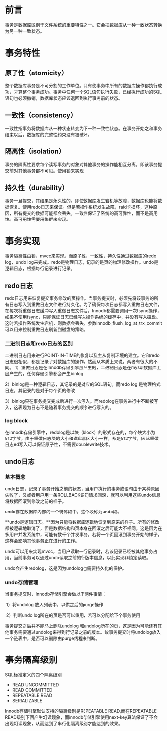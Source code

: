 # 前言

事务是数据库区别于文件系统的重要特性之一。它会把数据库从一种一致状态转换为另一种一致状态。

# 事务特性

## 原子性（atomicity）

整个数据库事务是不可分割的工作单位。只有使事务中所有的数据库操作都执行成功，才算整个事务成功。事务中任何一个SQL语句执行失败，已经执行成功的SQL语句也必须撤销，数据库状态应该退回到执行事务前的状态。

## 一致性（consistency）

一致性指事务将数据库从一种状态转变为下一种一致性状态。在事务开始之和事务结束以后，数据库的完整性约束没有被破坏。

## 隔离性（isolation）

事务的隔离性要求每个读写事务的对象对其他事务的操作能相互分离，即该事务提交前对其他事务都不可见。使用锁来实现

## 持久性（durability）

事务一旦提交，其结果是永久性的。即使数据库发生宕机等故障，数据库也能将数据恢复。使用redo日志来保证。但是若操作系统发生故障，raid卡损坏，这种原因，所有提交的数据可能都会丢失。一致性保证了系统的高可靠性，而不是高用性。高可用性需要用集群来实现。

# 事务实现

事务隔离性由锁，mvcc来实现。而原子性，一致性，持久性通过数据库的redo log，undo log来完成。redo是物理日志，记录的是页的物理修改操作。undo是逻辑日志，根据每行记录进行记录。

## redo日志

redo日志用来恢复提交事务修改的页操作。当事务提交时，必须先将该事务的所有日志写入到重做日志文件进行持久化。为了确保每次日志都写入重做日志文件，在每次将重做日志缓冲写入重做日志文件后，Innodb都需要调用一次fsync操作，如果不使用fsync，只能保证日志已经写入操作系统的缓存中，并没有写入磁盘。这时若操作系统发生宕机，则数据会丢失。参数innodb_flush_log_at_trx_commit可以用来控制重做日志刷新到磁盘的策略。

### 二进制日志和redo日志的区别

二进制日志用来进行POINT-IN-TIME的恢复以及主从复制环境的建立。它和redo日志很相似，都是记录了对数据库的操作，然而从本质上来说，两者有很大的不同。
1）重做日志是在Innodb存储引擎层产生的，二进制日志是在mysql数据库上层产生的，任何存储引擎都会产生binlog

2）binlog是一种逻辑日志，其记录的是对应的SQL语句。而redo log 是物理格式日志，其记录的是对于每个页的修改

3）binlog只在事务提交完成后进行一次写入。而redolog在事务进行中不断被写入，这表现为日志不是随着事务提交的顺序进行写入的。

### log block

在innodb存储引擎中，redolog是以块（block）的形式存在的，每个块大小为512字节。由于重做日志块的大小和磁盘扇区大小一样，都是512字节，因此重做日志ed写入可以保证原子性，不需要doublewrite技术。

## undo日志

### 基本概念

undo日志，记录了事务开始之前的状态，当用户执行的事务或语句由于某种原因失败了，又或者用户用一条ROLLBACK语句请求回滚，就可以利用这些undo信息将数据回滚到修改之前的样子。

undo存在数据库内部的一个特殊段中，这个段称为undo段。

**undo是逻辑日志。**因为只能将数据库逻辑地恢复到原来的样子。所有的修改都被逻辑地取消了，但是数据结构和页本身在回滚之后可能大不相同。这是因为在多用户并发系统中，可能有数千个并发事务。若将一个页回滚到事务开始的样子，这样会影响其他事务正在进行的工作。

undo可以用来实现mvcc，当用户读取一行记录时，若该记录已经被其他事务占用，当前事务可以通过undo读取之前的行版本信息，以此实现非锁定读取。

undo会产生redolog，这是因为undolog也需要持久化的保护。

### undo存储管理

当事务提交时，Innodb存储引擎会做以下两件事情：

​	1）将undolog 放入列表中，以供之后的purge操作

​    2）判断undo log所在的页是否可以重用，若可以分配给下个事务使用

事务提交之后并不能马上删除undolog 和undolog所在的页，这是因为可能还有其他事务需要通过undolog来得到行记录之前的版本。故事务提交时将undolog放入一个链表中，是否可以删除由purge线程来判断。

# 事务隔离级别

SQL标准定义的四个隔离级别

- READ UNCOMMITTED
- READ COMMITTED
- REPEATABLE READ
- SERIALIZABLE

Innodb存储引擎默认支持的隔离级别是REPEATABLE READ,而在REPEATABLE READ级别下回产生幻读现象，而innodb存储引擎使用next-key算法保证了不会出现幻读现象，从而达到了串行化隔离级别才能达到的效果。

